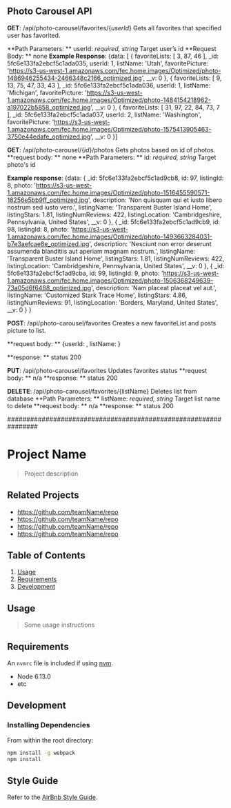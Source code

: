 
## Photo Carousel API
**GET**: /api/photo-carousel/favorites/{_userId_}
Gets all favorites that specified user has favorited.

**Path Parameters: **
userId: _required, string_
Target user’s id
**Request Body: ** none
**Example Response**:
{data: [
  {
    favoriteLists: [ 3, 87, 46 ],
    _id: 5fc6e133fa2ebcf5c1ada035,
    userId: 1,
    listName: 'Utah',
    favoritePicture: 'https://s3-us-west-1.amazonaws.com/fec.home.images/Optimized/photo-1486946255434-2466348c2166_optimized.jpg',
    __v: 0
  },
  {
    favoriteLists: [ 9, 13, 75, 47, 33, 43 ],
    _id: 5fc6e133fa2ebcf5c1ada036,
    userId: 1,
    listName: 'Michigan',
    favoritePicture: 'https://s3-us-west-1.amazonaws.com/fec.home.images/Optimized/photo-1484154218962-a197022b5858_optimized.jpg',
    __v: 0
  },
  {
    favoriteLists: [ 31, 97, 22, 84, 73, 7 ],
    _id: 5fc6e133fa2ebcf5c1ada037,
    userId: 2,
    listName: 'Washington',
    favoritePicture: 'https://s3-us-west-1.amazonaws.com/fec.home.images/Optimized/photo-1575413905463-3750e44edafe_optimized.jpg',
    __v: 0
  }]

**GET**: /api/photo-carousel/{_id_}/photos
Gets photos based on id of photos.
**request body: ** none
**Path Parameters: **
id: _required, string_
Target photo's id

**Example response**:
{data: {
    _id: 5fc6e133fa2ebcf5c1ad9cb8,
    id: 97,
    listingId: 8,
    photo: 'https://s3-us-west-1.amazonaws.com/fec.home.images/Optimized/photo-1516455590571-18256e5bb9ff_optimized.jpg',
    description: 'Non quisquam qui et iusto libero nostrum sed iusto vero.',
    listingName: 'Transparent Buster Island Home',
    listingStars: 1.81,
    listingNumReviews: 422,
    listingLocation: 'Cambridgeshire, Pennsylvania, United States',
    __v: 0
  },
  {
    _id: 5fc6e133fa2ebcf5c1ad9cb9,
    id: 98,
    listingId: 8,
    photo: 'https://s3-us-west-1.amazonaws.com/fec.home.images/Optimized/photo-1493663284031-b7e3aefcae8e_optimized.jpg',
    description: 'Nesciunt non error deserunt assumenda blanditiis aut aperiam magnam nostrum.',
    listingName: 'Transparent Buster Island Home',
    listingStars: 1.81,
    listingNumReviews: 422,
    listingLocation: 'Cambridgeshire, Pennsylvania, United States',
    __v: 0
  },
  {
    _id: 5fc6e133fa2ebcf5c1ad9cba,
    id: 99,
    listingId: 9,
    photo: 'https://s3-us-west-1.amazonaws.com/fec.home.images/Optimized/photo-1506368249639-73a05d6f6488_optimized.jpg',
    description: 'Nam placeat placeat vel aut.',
    listingName: 'Customized Stark Trace Home',
    listingStars: 4.86,
    listingNumReviews: 91,
    listingLocation: 'Borders, Maryland, United States',
    __v: 0
}
}

**POST**: /api/photo-carousel/favorites
Creates a new favoriteList and posts picture to list.

**request body: ** {userId: <userId>, listName: <listName>}

**response: ** status 200


**PUT**: /api/photo-carousel/favorites
Updates favorites status
**request body: ** n/a
**response: ** status 200

**DELETE**:  /api/photo-carousel/favorites/{listName}
Deletes list from database
**Path Parameters: **
listName: _required, string_
Target list name to delete
**request body: ** n/a
**response: ** status 200


################################################################


# Project Name

> Project description

## Related Projects

  - https://github.com/teamName/repo
  - https://github.com/teamName/repo
  - https://github.com/teamName/repo
  - https://github.com/teamName/repo

## Table of Contents

1. [Usage](#Usage)
1. [Requirements](#requirements)
1. [Development](#development)

## Usage

> Some usage instructions

## Requirements

An `nvmrc` file is included if using [nvm](https://github.com/creationix/nvm).

- Node 6.13.0
- etc

## Development

### Installing Dependencies

From within the root directory:

```sh
npm install -g webpack
npm install
```

## Style Guide
Refer to the [AirBnb Style Guide](https://github.com/airbnb/javascript).

